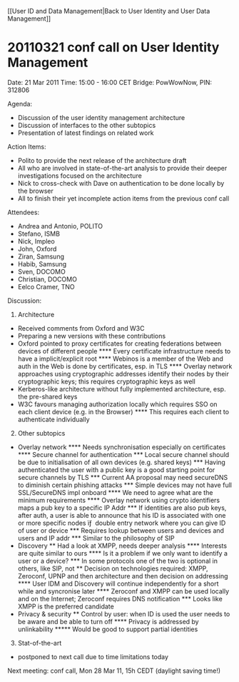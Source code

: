 [[User ID and Data Management|Back to User Identity and User Data Management]]

20110321 conf call on User Identity Management
==============================================

Date: 21 Mar 2011
Time: 15:00 - 16:00 CET
Bridge: PowWowNow, PIN: 312806

Agenda:
* Discussion of the user identity management architecture
* Discussion of interfaces to the other subtopics
* Presentation of latest findings on related work

Action Items:
* Polito to provide the next release of the architecture draft
* All who are involved in state-of-the-art analysis to provide their deeper investigations focused on the architecture
* Nick to cross-check with Dave on authentication to be done locally by the browser
* All to finish their yet incomplete action items from the previous conf call

Attendees:
* Andrea and Antonio, POLITO
* Stefano, ISMB
* Nick, Impleo
* John, Oxford
* Ziran, Samsung
* Habib, Samsung
* Sven, DOCOMO
* Christian, DOCOMO
* Eelco Cramer, TNO

Discussion:
1. Architecture
* Received comments from Oxford and W3C
* Preparing a new versions with these contributions
* Oxford pointed to proxy certificates for creating federations between devices of different people
**** Every certificate infrastructure needs to have a implicit/explicit root
**** Webinos is a member of the Web and auth in the Web is done by certificates, esp. in TLS
**** Overlay network approaches using cryptographic addresses identify their nodes by their cryptographic keys; this requires cryptographic keys as well
* Kerberos-like architecture without fully implemented architecture, esp. the pre-shared keys
* W3C favours managing authorization locally which requires SSO on each client device (e.g. in the Browser)
**** This requires each client to authenticate individually

2. Other subtopics
* Overlay network
**** Needs synchronisation especially on certificates
**** Secure channel for authentication
*** Local secure channel should be due to initialisation of all own devices (e.g. shared keys)
*** Having authenticated the user with a public key is a good starting point for secure channels by TLS
*** Current AA proposal may need secureDNS to diminish certain phishing attacks
*** Simple devices may not have full SSL/SecureDNS impl onboard
**** We need to agree what are the minimum requirements
**** Overlay network using crypto identifiers maps a pub key to a specific IP Addr
*** If identities are also pub keys, after auth, a user is able to announce that his ID is associated with one or more specific nodes ïƒ  double entry network where you can give ID of user or device
*** Requires lookup between users and devices and users and IP addr
*** Similar to the philosophy of SIP
* Discovery
** Had a look at XMPP, needs deeper analysis
**** Interests are quite similar to ours
**** Is it a problem if we only want to identify a user or a device?
*** In some protocols one of the two is optional in others, like SIP, not
** Decision on technologies required: XMPP, Zeroconf, UPNP and then architecture and then decision on addressing
**** User IDM and Discovery will continue independently for a short while and syncronise later
**** Zeroconf and XMPP can be used locally and on the Internet; Zeroconf requires DNS notification
*** Looks like XMPP is the preferred candidate
* Privacy & security
** Control by user: when ID is used the user needs to be aware and be able to turn off
**** Privacy is addressed by unlinkability
***** Would be good to support partial identities

3. Stat-of-the-art
* postponed to next call due to time limitations today

Next meeting: conf call, Mon 28 Mar 11, 15h CEDT (daylight saving time!)

